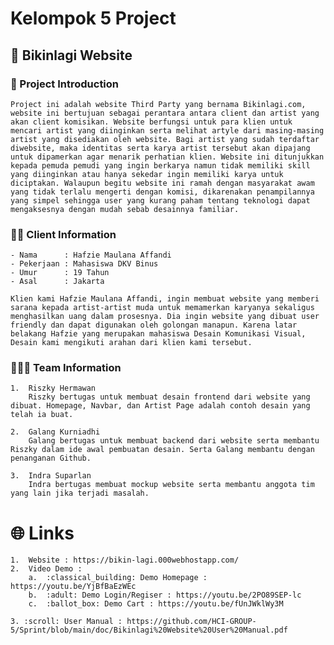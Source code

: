 # Kelompok 5 Project
## :compass: Bikinlagi Website

### :bookmark_tabs: Project Introduction
    Project ini adalah website Third Party yang bernama Bikinlagi.com, website ini bertujuan sebagai perantara antara client dan artist yang akan client komisikan. Website berfungsi untuk para klien untuk mencari artist yang diinginkan serta melihat artyle dari masing-masing artist yang disediakan oleh website. Bagi artist yang sudah terdaftar diwebsite, maka identitas serta karya artist tersebut akan dipajang untuk dipamerkan agar menarik perhatian klien. Website ini ditunjukkan kepada pemuda pemudi yang ingin berkarya namun tidak memiliki skill yang diinginkan atau hanya sekedar ingin memiliki karya untuk diciptakan. Walaupun begitu website ini ramah dengan masyarakat awam yang tidak terlalu mengerti dengan komisi, dikarenakan penampilannya yang simpel sehingga user yang kurang paham tentang teknologi dapat mengaksesnya dengan mudah sebab desainnya familiar.

### :man_judge: Client Information
    - Nama      : Hafzie Maulana Affandi
    - Pekerjaan : Mahasiswa DKV Binus
    - Umur      : 19 Tahun
    - Asal      : Jakarta
    
    Klien kami Hafzie Maulana Affandi, ingin membuat website yang memberi sarana kepada artist-artist muda untuk memamerkan karyanya sekaligus menghasilkan uang dalam prosesnya. Dia ingin website yang dibuat user friendly dan dapat digunakan oleh golongan manapun. Karena latar belakang Hafzie yang merupakan mahasiswa Desain Komunikasi Visual, Desain kami mengikuti arahan dari klien kami tersebut.

### :family_man_man_boy: Team Information
    1.  Riszky Hermawan
        Riszky bertugas untuk membuat desain frontend dari website yang dibuat. Homepage, Navbar, dan Artist Page adalah contoh desain yang telah ia buat.

    2.  Galang Kurniadhi
        Galang bertugas untuk membuat backend dari website serta membantu Riszky dalam ide awal pembuatan desain. Serta Galang membantu dengan penanganan Github.

    3.  Indra Suparlan
        Indra bertugas membuat mockup website serta membantu anggota tim yang lain jika terjadi masalah.

# :globe_with_meridians: Links
    1.  Website : https://bikin-lagi.000webhostapp.com/
    2.  Video Demo :
        a.  :classical_building: Demo Homepage : https://youtu.be/YjBfBaEzWEc
        b.  :adult: Demo Login/Regiser : https://youtu.be/2PO89SEP-lc
        c.  :ballot_box: Demo Cart : https://youtu.be/fUnJWklWy3M

    3. :scroll: User Manual : https://github.com/HCI-GROUP-5/Sprint/blob/main/doc/Bikinlagi%20Website%20User%20Manual.pdf
